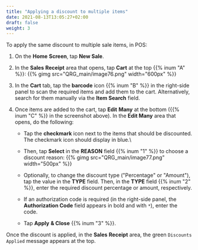 ```yaml
---
title: "Applying a discount to multiple items"
date: 2021-08-13T13:05:27+02:00
draft: false
weight: 3
---
```

To apply the same discount to multiple sale items, in POS:
​
1. On the **Home** **Screen**, tap **New Sale**.
​
2. In the **Sales** **Receipt** area that opens, tap **Cart** at the top {{% inum "A" %}}:
{{% gimg src="QRG_main/image76.png" width="600px" %}}
3. In the **Cart** tab, tap the **barcode** icon {{% inum "B" %}} in the right-side panel to scan the required items and add them to the cart. Alternatively, search for them manually via the **Item Search** field.
​
4. Once items are added to the cart, tap **Edit** **Many** at the bottom ({{% inum "C" %}} in the screenshot above). In the **Edit Many** area that opens, do the following:

    - Tap the **checkmark** icon next to the items that should be discounted. The checkmark icon should display in blue.\

    - Then, tap **Select** in the **REASON** field {{% inum "1" %}} to choose a discount reason:
    {{% gimg src="QRG_main/image77.png" width="500px" %}}

    - Optionally, to change the discount type ("Percentage" or "Amount"), tap the value in the **TYPE** field. Then, in the **TYPE** field {{% inum "2" %}}, enter the required discount percentage or amount, respectively.

    - If an authorization code is required (in the right-side panel, the **Authorization Code** field appears in bold and with `*`), enter the code.

    - Tap **Apply** **& Close** {{% inum "3" %}}.

Once the discount is applied, in the **Sales** **Receipt** area, the green `Discounts Applied` message appears at the top.